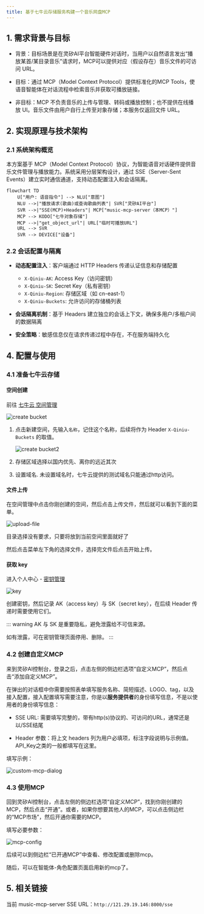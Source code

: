 ```yaml
---
title: 基于七牛云存储服务构建一个音乐网盘MCP
---   
```


## 1. 需求背景与目标

- 背景：目标场景是在灵矽AI平台智能硬件对话时，当用户以自然语言发出“播放某首/某目录音乐”请求时，MCP可以提供对应（假设存在）音乐文件的可访问 URL。

- 目标：通过 MCP（Model Context Protocol）提供标准化的MCP Tools，使语音智能体在对话流程中检索音乐并获取可播放链接。

- 非目标：MCP 不负责音乐的上传与管理、转码或播放控制；也不提供在线播放 UI。音乐文件由用户自行上传至对象存储；本服务仅返回文件 URL。

## 2. 实现原理与技术架构

### 2.1 系统架构概览

本方案基于 MCP（Model Context Protocol）协议，为智能语音对话硬件提供音乐文件管理与播放能力。系统采用分层架构设计，通过 SSE（Server-Sent Events）建立实时通信通道，支持动态配置注入和会话隔离。

```mermaid
flowchart TD
    U["用户: 语音指令"] --> NLU["意图"]
    NLU -->|"播放请求(歌曲)或查询歌曲列表"| SVR["灵矽AI平台"]
    SVR -->|"SSE(MCP)+Headers"| MCP["music-mcp-server（本MCP）"]
    MCP --> KODO["七牛对象存储"]
    MCP -->|"get_object_url"| URL["临时可播放URL"]
    URL --> SVR
    SVR --> DEVICE["设备"]
```

### 2.2 会话配置与隔离

- **动态配置注入**：客户端通过 HTTP Headers 传递认证信息和存储配置
  - `X-Qiniu-AK`: Access Key（访问密钥）
  - `X-Qiniu-SK`: Secret Key（私有密钥）
  - `X-Qiniu-Region`: 存储区域（如 cn-east-1）
  - `X-Qiniu-Buckets`: 允许访问的存储桶列表

- **会话隔离机制**：基于 Headers 建立独立的会话上下文，确保多用户/多租户间的数据隔离
- **安全策略**：敏感信息仅在请求传递过程中存在，不在服务端持久化


## 4. 配置与使用

### 4.1 准备七牛云存储

#### 空间创建

前往 [七牛云 空间管理](https://portal.qiniu.com/kodo/bucket)

![create bucket](./imgs/example-music-pan/create-bucket.png)

1. 点击新建空间，先输入`名称`，记住这个名称，后续将作为 Header `X-Qiniu-Buckets` 的取值。

   ![create bucket2](./imgs/example-music-pan/create-bucket2.png)

2. 存储区域选择以国内优先、离你的远近其次

3. 设置域名. 未设置域名时，七牛云提供的测试域名只能通过http访问。

#### 文件上传

在空间管理中点击你刚创建的空间，然后点击上传文件，然后就可以看到下面的菜单。

![upload-file](./imgs/example-music-pan/upload-file.png)

目录选择没有要求，只要将放到当前空间里面就好了

然后点击菜单左下角的选择文件，选择完文件后点击开始上传。

<!-- 由于这个空间是为了该 MCP 服务定制的，没有什么别的要存放，音乐文件直接存放在根目录就好了。 -->

#### 获取 key

进入个人中心 - [密钥管理](https://portal.qiniu.com/developer/user/key)

![key](./imgs/example-music-pan/key.png)

创建密钥，然后记录 AK（access key）与 SK（secret key），在后续 Header 传递时需要使用它们。

::: warning
AK 与 SK 是重要隐私，避免泄露给不可信来源。

如有泄露，可在密钥管理页面停用、删除。
:::

### 4.2 创建自定义MCP

来到灵矽AI控制台，登录之后，点击左侧的侧边栏选项“自定义MCP”，然后点击“添加自定义MCP”。

在弹出的对话框中你需要按照表单填写服务名称、简短描述、LOGO、tag，以及接入配置，接入配置填写需要注意，你是以**服务提供者**的身份填写信息，不是以使用者的身份填写信息：

- SSE URL: 需要填写完整的，带有http(s)协议的、可访问的URL，通常还是以/SSE结尾

<!-- todo -->
<!-- - Query 参数：若需要多租户/不同 profile，可增加 profile/tenant 等查询参数参与服务端路由与限权。 -->

- Header 参数：将上文 headers 列为用户必填项，标注字段说明与示例值。API_Key之类的一般都填写在这里。

填写示例：

![custom-mcp-dialog](./imgs/example-music-pan/custom-mcp-dialog.png)

### 4.3 使用MCP

回到灵矽AI控制台，点击左侧的侧边栏选项“自定义MCP”，找到你刚创建的MCP，然后点击“开通”。或者，如果你想要其他人的MCP，可以点击侧边栏的“MCP市场”，然后开通你需要的MCP。

填写必要参数：

![mcp-config](./imgs/example-music-pan/mcp-config.png)

后续可以到侧边栏“已开通MCP”中查看、修改配置或删除mcp。

随后，可以在智能体-角色配置页面启用新的mcp了。

## 5. 相关链接

<!-- [七牛云对象存储 - 开发者文档](https://developer.qiniu.com/kodo) -->

当前 music-mcp-server SSE URL：`http://121.29.19.146:8000/sse`
